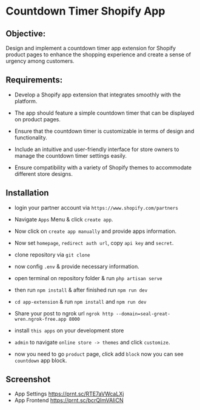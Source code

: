# Countdown Timer Shopify App

## Objective:
Design and implement a countdown timer app extension for Shopify product pages to enhance the shopping experience and create a sense of urgency among customers.

## Requirements:
- Develop a Shopify app extension that integrates smoothly with the platform.

- The app should feature a simple countdown timer that can be displayed on product pages.

- Ensure that the countdown timer is customizable in terms of design and functionality.

- Include an intuitive and user-friendly interface for store owners to manage the countdown timer settings easily.

- Ensure compatibility with a variety of Shopify themes to accommodate different store designs.

## Installation
- login your partner account via `https://www.shopify.com/partners`

- Navigate `Apps` Menu & click `create app`.

- Now click on `create app manually` and provide apps information.

- Now set `homepage`, `redirect auth url`, copy `api key` and `secret`.

- clone repository via `git clone`

- now config `.env` & provide necessary information.

- open terminal on repository  folder & run `php artisan serve`

- then run `npm install` & after finished run `npm run dev`

- `cd app-extension` & run `npm install` and `npm run dev`

- Share your post to ngrok url `ngrok http --domain=seal-great-wren.ngrok-free.app 8000`

- install `this apps` on your development store

- `admin` to navigate `online store -> themes` and click `customize`.

- now you need to go `product` page, click add `block` now you can see `countdown` app block.

## Screenshot
- App Settings
https://prnt.sc/RTE7aVWcaLXj
- App Frontend 
https://prnt.sc/bcrQImVAIiCN